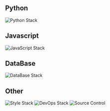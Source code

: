 <div>
  <h2>Python</h2>
  <img src="https://skillicons.dev/icons?i=py,django,fastapi,flask" alt="Python Stack">
</div>

<div>
  <h2>Javascript</h2>
  <img src="https://skillicons.dev/icons?i=js,ts,react,next,express,prisma,nodejs,deno,vite" alt="JavaScript Stack">
</div>

<div>
  <h2>DataBase</h2>
  <img src="https://skillicons.dev/icons?i=postgres,mysql,elasticsearch,redis,rabbitmq,mongo" alt="DataBase Stack">
</div>

<div>
  <h2>Other</h2>
  <img src="https://skillicons.dev/icons?i=sass,tailwindcss,bootstrap,materialui" alt="Style Stack">
  <img src="https://skillicons.dev/icons?perline=12&i=linux,docker,kubernetes,nginx" alt="DevOps Stack">
  <img src="https://skillicons.dev/icons?i=git,github,gitlab" alt="Source Control">
</div>
